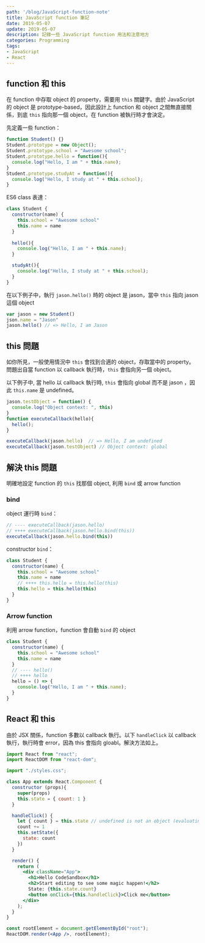 ```yaml
---
path: '/blog/JavaScript-function-note'
title: JavaScript function 筆記
date: 2019-05-07
update: 2019-05-07
description: 記錄一些 JavaScript function 用法和注意地方
categories: Programming
tags: 
- JavaScript
- React
---
```


## function 和 this

在 function 中存取 object 的 property，需要用 `this` 關鍵字。由於 JavaScript 的 object 是 prototype-based，因此設計上 function 和 object 之間無直接關係，到底 `this` 指向那一個 object，在 function 被執行時才會決定。

先定義一些 function：

```JavaScript
function Student() {}
Student.prototype = new Object();
Student.prototype.school = "Awesome school";
Student.prototype.hello = function(){
  console.log("Hello, I am " + this.name);
}
Student.prototype.studyAt = function(){
  console.log("Hello, I study at " + this.school);
}
```

ES6 class 表達：

```JavaScript
class Student {
  constructor(name) {
    this.school = "Awesome school"
    this.name = name
  }
  
  hello(){
    console.log("Hello, I am " + this.name);
  }

  studyAt(){
    console.log("Hello, I study at " + this.school);
  }
}
```

在以下例子中，執行 `jason.hello()` 時的 object 是 jason，當中 `this` 指向 jason 這個 object

```JavaScript
var jason = new Student()
json.name = "Jason"
jason.hello() // => Hello, I am Jason
```

## this 問題

如你所見，一般使用情況中 `this` 會找到合適的 object，存取當中的 property。問題出自當 function 以 callback 執行時，`this` 會指向另一個 object。

以下例子中, 當 hello 以 callback 執行時, `this` 會指向 global 而不是 jason ，因此 `this.name` 是 undefined。

```JavaScript
jason.testObject = function() {
  console.log("Object context: ", this)
}
function executeCallback(hello){
  hello();
}

executeCallback(jason.hello)  // => Hello, I am undefined
executeCallback(jason.testObject) // Object context: global 
```

## 解決 this 問題

明確地設定 function 的 `this` 找那個 object, 利用 `bind` 或 arrow function

### bind

object 運行時 `bind`： 

```js
// ---- executeCallback(jason.hello)
// ++++ executeCallback(jason.hello.bind(this))
executeCallback(jason.hello.bind(this))
```

constructor `bind`：

```JavaScript
class Student {
  constructor(name) {
    this.school = "Awesome school"
    this.name = name
    // ++++ this.hello = this.hello(this)
    this.hello = this.hello(this)
  }
}
```

### Arrow function

利用 arrow function，function 會自動 `bind` 的 object

```js
class Student {
  constructor(name) {
    this.school = "Awesome school"
    this.name = name
  }
  // ---- hello()
  // ++++ hello
  hello = () => {
    console.log("Hello, I am " + this.name);
  }
}
```

## React 和 this

由於 JSX 關係，function 多數以 callback 執行。以下 `handleClick` 以 callback 執行，執行時會 error，因為 this 會指向 gloabl。解決方法如上。

```jsx
import React from "react";
import ReactDOM from "react-dom";

import "./styles.css";

class App extends React.Component {
  constructor (props){
    super(props)
    this.state = { count: 1 }
  }

  handleClick() {
    let { count } = this.state // undefined is not an object (evaluating 'this.state')
    count += 1
    this.setState({
      state: count
    })
  }

  render() {
    return (
      <div className="App">
        <h1>Hello CodeSandbox</h1>
        <h2>Start editing to see some magic happen!</h2>
        State: {this.state.count}
        <button onClick={this.handleClick}>Click me</button>
      </div>
    );
  }
}

const rootElement = document.getElementById("root");
ReactDOM.render(<App />, rootElement);
```
